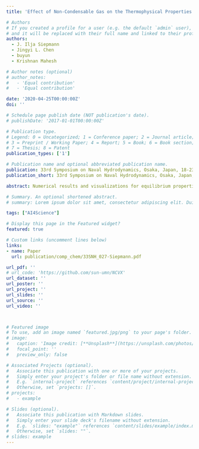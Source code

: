 ```yaml
---
title: 'Effect of Non-Condensable Gas on the Thermophysical Properties of Bubbly Water and on Bubble Collapse Dynamics Probed by Molecular Simulations'

# Authors
# If you created a profile for a user (e.g. the default `admin` user), write the username (folder name) here
# and it will be replaced with their full name and linked to their profile.
authors:
  - J. Ilja Siepmann
  - Jingyi L. Chen
  - buyun
  - Krishnan Mahesh

# Author notes (optional)
# author_notes:
#   - 'Equal contribution'
#   - 'Equal contribution'

date: '2020-04-25T00:00:00Z'
doi: ''

# Schedule page publish date (NOT publication's date).
# publishDate: '2017-01-01T00:00:00Z'

# Publication type.
# Legend: 0 = Uncategorized; 1 = Conference paper; 2 = Journal article;
# 3 = Preprint / Working Paper; 4 = Report; 5 = Book; 6 = Book section;
# 7 = Thesis; 8 = Patent
publication_types: ['1']

# Publication name and optional abbreviated publication name.
publication: 33rd Symposium on Naval Hydrodynamics, Osaka, Japan, 18-23 October 2020
publication_short: 33rd Symposium on Naval Hydrodynamics, Osaka, Japan, 18-23 October 2020

abstract: Numerical results and visualizations for equilibrium properties of bubbly water and for bubble collapse dynamics obtained from Monte Carlo and molecular dynamics simulations for coarse-grained water and nitrogen models are presented and discussed to elucidate the effects of nitrogen and to provide insights for improving the underlying physical assumptions used in computational fluid dynamics studies of multi-phase flow. With regard to equilibrium properties, our simulations indicate that, at room temperature, the solubility of nitrogen increases significantly as water is placed under tension (i.e., homogeneously stretched water), but that the effects of nitrogen on bubble volume fraction and bubble stability are relatively small. Molecular dynamics simulations for the collapse of a vapor bubble indicate that very large system sizes (> 10^7 molecules) are needed to reach convergent behavior. Here, supersonic speeds for the decrease of the bubble radius are reached preceding the initial bubble collapse. Concomitantly, extreme local heating with temperatures exceeding 2000 K for more than 1% of the molecules at the center of the collapsing bubble is observed. After initial collapse, the bubble rebounds and a high-density wave propagates outward at supersonic speeds. The presence of nitrogen (at a mole fraction of 1.2 × 10^−5 corresponding to the amount of nitrogen in aqueous solution at 298 K and a vapor pressure of 1 bar) leads to a slight increase in the bubble collapse time and reduction in the speed for the decrease of the bubble radius before collapse, but the rebound is more pronounced.

# Summary. An optional shortened abstract.
# summary: Lorem ipsum dolor sit amet, consectetur adipiscing elit. Duis posuere tellus ac convallis placerat. Proin tincidunt magna sed ex sollicitudin condimentum.

tags: ["AI4Science"]

# Display this page in the Featured widget?
featured: true

# Custom links (uncomment lines below)
links:
- name: Paper
  url: publication/comp_chem/33SNH_027-Siepmann.pdf

url_pdf: ''
# url_code: 'https://github.com/sun-umn/NCVX'
url_dataset: ''
url_poster: ''
url_project: ''
url_slides: ''
url_source: ''
url_video: ''



# Featured image
# To use, add an image named `featured.jpg/png` to your page's folder.
# image:
#   caption: 'Image credit: [**Unsplash**](https://unsplash.com/photos/pLCdAaMFLTE)'
#   focal_point: ''
#   preview_only: false

# Associated Projects (optional).
#   Associate this publication with one or more of your projects.
#   Simply enter your project's folder or file name without extension.
#   E.g. `internal-project` references `content/project/internal-project/index.md`.
#   Otherwise, set `projects: []`.
# projects:
#   - example

# Slides (optional).
#   Associate this publication with Markdown slides.
#   Simply enter your slide deck's filename without extension.
#   E.g. `slides: "example"` references `content/slides/example/index.md`.
#   Otherwise, set `slides: ""`.
# slides: example
---
```


<!-- {{% callout note %}}
Click the _Cite_ button above to demo the feature to enable visitors to import publication metadata into their reference management software.
{{% /callout %}}

{{% callout note %}}
Create your slides in Markdown - click the _Slides_ button to check out the example.
{{% /callout %}}

Supplementary notes can be added here, including [code, math, and images](https://wowchemy.com/docs/writing-markdown-latex/). -->
